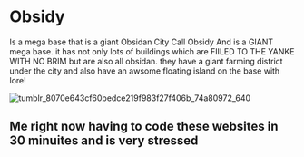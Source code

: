 # Obsidy

Is a mega base that is a giant Obsidan City Call Obsidy And is a GIANT mega base. it has not only lots of buildings which are FIILED TO THE YANKE WITH NO BRIM but are also all obsidan. they have a giant farming district under the city and also have an awsome floating island on the base with lore!



![tumblr_8070e643cf60bedce219f983f27f406b_74a80972_640](https://user-images.githubusercontent.com/91765041/135699272-a3ebf70c-5d5d-4d1f-9e3c-8268bfde4053.gif)

## Me right now having to code these websites in 30 minuites and is very stressed 
